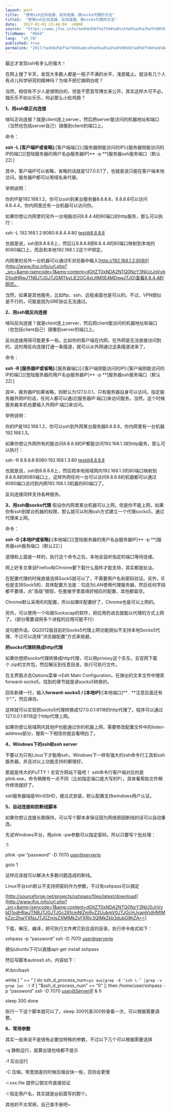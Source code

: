 ```yaml
---
layout: post
title:  "使用ssh正向连接、反向连接、做socks代理的方法"
title2:  "使用ssh正向连接、反向连接、做socks代理的方法"
date:   2017-01-01 23:46:04  +0800
source:  "https://www.jfox.info/%e4%bd%bf%e7%94%a8ssh%e6%ad%a3%e5%90%91%e8%bf%9e%e6%8e%a5%e3%80%81%e5%8f%8d%e5%90%91%e8%bf%9e%e6%8e%a5%e3%80%81%e5%81%9asocks%e4%bb%a3%e7%90%86%e7%9a%84%e6%96%b9%e6%b3%95.html"
fileName:  "0664"
lang:  "zh_CN"
published: true
permalink: "2017/%e4%bd%bf%e7%94%a8ssh%e6%ad%a3%e5%90%91%e8%bf%9e%e6%8e%a5%e3%80%81%e5%8f%8d%e5%90%91%e8%bf%9e%e6%8e%a5%e3%80%81%e5%81%9asocks%e4%bb%a3%e7%90%86%e7%9a%84%e6%96%b9%e6%b3%95.html"
---
```


最近才发现ssh有多么的强大！

在网上搜了半天，发现大多数人都是一瓶子不满的水平，浅尝辄止。就没有几个人有点儿科学研究的精神吗？为啥不把它搞明白呢？

当然，相信有不少人是很明白的，但是不愿意写博文来公开。其实这样大可不必，独乐乐不如众乐乐，何必那么小肚鸡肠？

**1、用ssh做正向连接**

啥叫正向连接？就是client连上server，然后把server能访问的机器地址和端口（当然也包括server自己）镜像到client的端口上。

命令：

**ssh -L **[客户端IP或省略]**:**[客户端端口]**:**[服务器侧能访问的IP]**:**[服务器侧能访问的IP的端口][登陆服务器的用户名@服务器IP]** -p **[服务器ssh服务端口（默认22）]

其中，客户端IP可以省略，省略的话就是127.0.0.1了，也就是说只能在客户端本地访问。服务器IP都可以用域名来代替。

举例说明：

你的IP是192.168.1.2，你可以ssh到某台服务器8.8.8.8，8.8.8.8可以访问8.8.4.4，你内网里还有一台机器可以访问你。

如果你想让内网里的另外一台电脑访问8.8.4.4的80端口的http服务，那么可以执行：

ssh -L 192.168.1.2:8080:8.8.4.4:80 [test@8.8.8.8](http://www.jfox.info/url.php?_src=&amp;isencode=1&amp;content=dGltZT0xNDA2NTQ0NzY3NjUyJnVybD1tYWlsdG8lM0F0ZXN0JTQwOC44LjguOA==)

也就是说，ssh到8.8.8.8上，然后让8.8.8.8把8.8.4.4的80端口映射到本地的8080端口上，而且和本地192.168.1.2这个IP绑定。

内网里的另外一台机器可以通过IE浏览器中输入[http://192.168.1.2:8080](http://www.jfox.info/url.php?_src=&amp;isencode=1&amp;content=dGltZT0xNDA2NTQ0NzY3NjUzJnVybD1odHRwJTNBJTJGJTJGMTkyLjE2OC4xLjIlM0E4MDgwJTJG)查看8.8.4.4的网页。

当然，如果是其他服务，比如ftp、ssh、远程桌面也是可以的。不过，VPN貌似是不行的，可能是因为GRE协议无法通过。

**2、用ssh做反向连接**

啥叫反向连接？就是client连上server，然后把client能访问的机器地址和端口（也包括client自己）镜像到server的端口上。

反向连接用得可能更多一些。比如你的客户端在内网，在外网是无法直接访问到的，这时用反向连接打通一条隧道，就可以从外网通过这条隧道进来了。

命令：

**ssh -R **[服务器IP或省略]**:**[服务器端口]**:**[客户端侧能访问的IP]**:**[客户端侧能访问的IP的端口][登陆服务器的用户名@服务器IP]** -p **[服务器ssh服务端口（默认22）]

其中，服务器IP如果省略，则默认为127.0.0.1，只有服务器自身可以访问。指定服务器外网IP的话，任何人都可以通过[服务器IP:端口]来访问服务。当然，这个时候服务器本机也要输入外网IP:端口来访问。

举例说明：

你的IP是192.168.1.2，你可以ssh到外网某台服务器8.8.8.8，你内网里有一台机器192.168.1.3。

如果你想让外网所有的能访问8.8.8.8的IP都能访问192.168.1.3的http服务，那么可以执行：

ssh -R 8.8.8.8:8080:192.168.1.3:80 [test@8.8.8.8](http://www.jfox.info/url.php?_src=&amp;isencode=1&amp;content=dGltZT0xNDA2NTQ0NzY3NjU0JnVybD1tYWlsdG8lM0F0ZXN0JTQwOC44LjguOA==)

也就是说，ssh到8.8.8.8上，然后把本地局域网内192.168.1.3的80端口映射到8.8.8.8的8080端口上，这样外网任何一台可以访问8.8.8.8的机器都可以通过8080端口访问到内网192.168.1.3机器的80端口了。

反向连接同样支持各种服务。

**3、用ssh做socks代理**
假设你内网里某台机器可以上网，但是你不能上网，如果你有ssh到那台机器的权限，那么就可以利用ssh方式建立一个代理socks5，通过代理来上网。

命令：

**ssh -D **[本地IP或省略]**:**[本地端口][登陆服务器的用户名@服务器IP]** -p **[服务器ssh服务端口（默认22）]

道理和上面是一样的，执行这个命令之后，本地会监听指定的端口等待连接。

网上好多文章说Firefox和Chrome要下载什么插件才能支持，其实都是扯淡。

在配置代理的时候直接选择Sock5就可以了，不需要用户名和密码验证。另外，IE也是支持Sock5的，具体配置方法是：勾选为LAN使用代理服务器，然后任何字段都不要填，点“高级”按钮，在套接字里面填好相应的配置，其他都留空。

Chrome默认采用IE的配置，所以如果IE配置好了，Chrome也是可以上网的。

另外，可以使用一个叫做Sockscap的软件，把应用扔进去就能以代理的方式上网了。（部分需要调用多个进程的应用可能不行）

说句题外话，QQ2012版目前的Socks5代理上网功能貌似不支持本地Socks5代理，不过可以选择“浏览器配置”方式来规避。

**把socks代理转换成http代理**

如果你想把socks代理转换成http代理，可以用privoxy这个东东。去官网下载个.zip的文件包，然后解压到任意目录，执行可执行文件。

在主界面点击Options菜单->Edit Main Configuration，在弹出的文本文件中搜索forward-socks5，找到的章节就是讲socks5转换的。

回车新建一行，输入**forward-socks5 / **[本地IP]**:**[本地端口]** . **注意后面还有个“.”，然后保存。

这样就可以实现把socks5代理转换成127.0.0.1:8118的http代理了。程序可以通过127.0.0.1:8118这个http代理上网。

如果你想让局域网内其他IP也能通过你的机器上网，需要修改配置文件中的listen-address部分，搜索一下相信你就会看明白了。

**4、Windows下的ssh和ssh server**

不要以为只有Linux下才能用ssh，Windows下一样有强大的ssh命令行工具和ssh服务器。并且对以上功能支持的都很好。

那就是伟大的PuTTY！去官方网站下载吧！
ssh命令行客户端对应的是plink.exe，命令稍微有一点不同（比如指定端口是大写的P），具体看帮助文件稍作修改就好了。

ssh服务器端是WinSSHD，傻瓜式安装，默认配置支持windows用户认证。

**5、自动连接和防断线脚本**

如果你想让连接长期保持，可以写个脚本来保证因为网络原因断线的话可以自动重连。

先说Windows平台，用plink -pw参数可以指定密码，所以只要写个批处理：

:1

plink -pw “password” -D 7070 [user@serverip](http://www.jfox.info/url.php?_src=&amp;isencode=1&amp;content=dGltZT0xNDA2NTQ0NzY3NjU0JnVybD1tYWlsdG8lM0F1c2VyJTQwc2VydmVyaXA=)

goto 1

这样应该就可以解决大多数问题造成的断线。

Linux平台ssh默认不支持把密码作为参数，不过有sshpass可以搞定

[http://sourceforge.net/projects/sshpass/files/latest/download](http://www.jfox.info/url.php?_src=&amp;isencode=1&amp;content=dGltZT0xNDA2NTQ0NzY3NjU0JnVybD1odHRwJTNBJTJGJTJGc291cmNlZm9yZ2UubmV0JTJGcHJvamVjdHMlMkZzc2hwYXNzJTJGZmlsZXMlMkZsYXRlc3QlMkZkb3dubG9hZA==)

下载，解压，编译，把可执行文件拷贝到合适的目录，执行命令格式如下：

sshpass -p “password” ssh -D 7070 [user@serverip](http://www.jfox.info/url.php?_src=&amp;isencode=1&amp;content=dGltZT0xNDA2NTQ0NzY3NjU0JnVybD1tYWlsdG8lM0F1c2VyJTQwc2VydmVyaXA=)

貌似ubuntu下可以直接apt-get install sshpass

然后写脚本autossh.sh，内容如下：

#!/bin/bash

while [ ” == ” ]
do
ssh_d_process_num=`ps aux|grep -E ‘ssh \-‘ |grep -v grep |wc -l`
if [ “$ssh_d_process_num” == “0” ]; then
/home/user/sshpass -p “password” ssh -D 7070 [user@ServerIP](http://www.jfox.info/url.php?_src=&amp;isencode=1&amp;content=dGltZT0xNDA2NTQ0NzY3NjU1JnVybD1tYWlsdG8lM0F1c2VyJTQwU2VydmVySVA=) &
fi

 sleep 300
done

执行一下这个脚本就可以了。sleep 300代表300秒查看一次，可以根据需要调整。

**6、常用参数**

其实一般来说不是很有必要加特殊的参数，不过以下几个可以根据需要选择

-q 静默运行，就算出错也啥都不提示

-f 后台运行

-C 压缩，带宽很差的时候压缩会快一些，否则会更慢

-i xxx.file 提供公钥文件直接验证

-l 指定用户名，其实就是@前面写的那个。

其他的不太常用，自己查手册吧~
